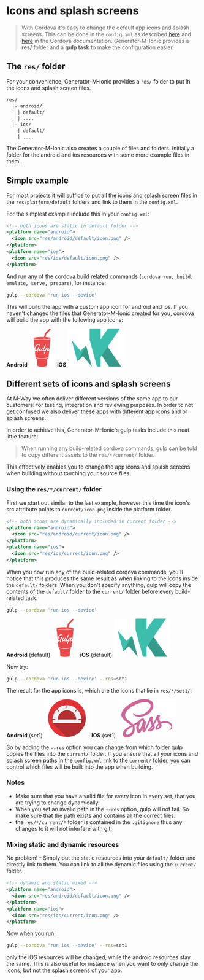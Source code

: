 # Icons and splash screens

> With Cordova it's easy to change the default app icons and splash screens. This can be done in the `config.xml` as described [here](http://cordova.apache.org/docs/en/latest/config_ref/images.html) and [here](http://cordova.apache.org/docs/en/latest/cordova-plugin-splashscreen/index.html) in the Cordova documentation. Generator-M-Ionic provides a **res/** folder and a **gulp task** to make the configuration easier.

## The `res/` folder
For your convenience, Generator-M-Ionic provides a `res/` folder to put in the icons and splash screen files.

```
res/
  |- android/
    | default/
    | ....
  |- ios/
    | default/
    | ....
```

The Generator-M-Ionic also creates a couple of files and folders. Initially a folder for the android and ios resources with some more example files in them.

## Simple example
For most projects it will suffice to put all the icons and splash screen files in the `res/platform/default` folders and link to them in the `config.xml`.

For the simplest example include this in your `config.xml`:

```xml
<!-- both icons are static in default folder -->
<platform name="android">
  <icon src="res/android/default/icon.png" />
</platform>
<platform name="ios">
  <icon src="res/ios/default/icon.png" />
</platform>
```
And run any of the cordova build related commands (`cordova run, build, emulate, serve, prepare`), for instance:

```sh
gulp --cordova 'run ios --device'
```

This will build the app with a custom app icon for android and ios. If you haven't changed the files that Generator-M-Ionic created for you, cordova will build the app with the following app icons:

**Android**
<img height="100px" src="../../generators/app/templates/res/android/default/icon.png" />
**iOS**
<img height="100px" src="../../generators/app/templates/res/ios/default/icon.png" />


## Different sets of icons and splash screens
At M-Way we often deliver different versions of the same app to our customers: for testing, integration and reviewing purposes. In order to not get confused we also deliver these apps with different app icons and or splash screens.

In order to achieve this, Generator-M-Ionic's gulp tasks include this neat little feature:

> When running any build-related cordova commands, gulp can be told to copy different assets to the `res/*/current/` folder.

This effectively enables you to change the app icons and splash screens when building without touching your source files.

### Using the `res/*/current/` folder
First we start out similar to the last example, however this time the icon's src attribute points to `current/icon.png` inside the platform folder.

```xml
<!-- both icons are dynamically included in current folder -->
<platform name="android">
  <icon src="res/android/current/icon.png" />
</platform>
<platform name="ios">
  <icon src="res/ios/current/icon.png" />
</platform>
```

When you now run any of the build-related cordova commands, you'll notice that this produces the same result as when linking to the icons inside the `default/` folders. When you don't specify anything, gulp will copy the contents of the `default/` folder to the `current/` folder before every build-related task.
```sh
gulp --cordova 'run ios --device'
```
**Android** (default)
<img height="100px" src="../../generators/app/templates/res/android/default/icon.png" />
**iOS** (default)
<img height="100px" src="../../generators/app/templates/res/ios/default/icon.png" />

Now try:
```sh
gulp --cordova 'run ios --device' --res=set1
```

The result for the app icons is, which are the icons that lie in `res/*/set1/`:

**Android** (set1)
<img height="100px" src="../../generators/app/templates/res/android/set1/icon.png" />
**iOS** (set1)
<img height="100px" src="../../generators/app/templates/res/ios/set1/icon.png" />

So by adding the `--res` option you can change from which folder gulp copies the files into the `current/` folder. If you ensure that all your icons and splash screen paths in the `config.xml` link to the `current/` folder, you can control which files will be built into the app when building.

### Notes
- Make sure that you have a valid file for every icon in every set, that you are trying to change dynamically.
- When you set an invalid path in the `--res` option, gulp will not fail. So make sure that the path exists and contains all the correct files.
- the `res/*/current/*` folder is contained in the `.gitignore` thus any changes to it will not interfere with git.

### Mixing static and dynamic resources
No problem! - Simply put the static resources into your `default/` folder and directly link to them. You can link to all the dynamic files using the `current/` folder.

```xml
<!-- dynamic and static mixed -->
<platform name="android">
  <icon src="res/android/default/icon.png" />
</platform>
<platform name="ios">
  <icon src="res/ios/current/icon.png" />
</platform>
```

Now when you run:
```sh
gulp --cordova 'run ios --device' --res=set1
```
only the iOS resources will be changed, while the android resources stay the same. This is also useful for instance when you want to only change the icons, but not the splash screens of your app.
